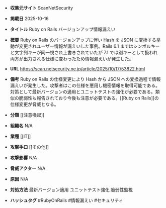 - **収集元サイト**
ScanNetSecurity

- **掲載日**
2025-10-16

- **タイトル**
Ruby on Rails バージョンアップ情報漏えい

- **概要**
Ruby on Rails のバージョンアップに伴い Hash を JSON に変換する挙動が変更されユーザー情報が漏えいした事例。Rails 6.1 まではシンボルキーと文字列キーが同一視され上書きされていたが 7.1 では別キーとして扱われ両方が出力される仕様に変わったため情報漏えいが発生した。

- **URL**
https://scan.netsecurity.ne.jp/article/2025/10/17/53822.html

- **備考**
Ruby on Rails の仕様変更により Hash から JSON への変換過程で情報漏えいが発生した。攻撃者はこの仕様を悪用し機密情報を取得可能である。対策として最新バージョンの適用とユニットテストの強化が必要である。類似の脆弱性も報告されており今後も注意が必要である。[[Ruby on Rails]]の仕様変更が脅威となる。

- **分類**
[[注意喚起]]

- **組織名**
N/A

- **業種**
[[IT]]

- **攻撃手口**
[[その他]]

- **攻撃影響**
N/A

- **脅威アクター**
N/A

- **原因**
N/A

- **対処方法**
最新バージョン適用 ユニットテスト強化 脆弱性監視

- **ハッシュタグ**
#RubyOnRails #情報漏えい #セキュリティ
